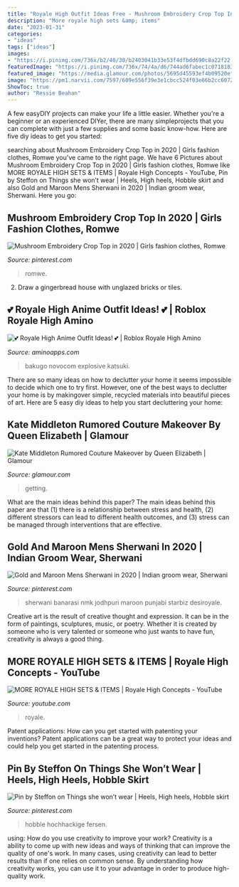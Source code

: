 ```yaml
---
title: "Royale High Outfit Ideas Free - Mushroom Embroidery Crop Top In 2020"
description: "More royale high sets &amp; items"
date: "2023-01-31"
categories:
- "ideas"
tags: ["ideas"]
images:
- "https://i.pinimg.com/736x/b2/40/30/b2403041b33e53f4dfbdd690c8a22f22.jpg"
featuredImage: "https://i.pinimg.com/736x/74/4a/d6/744ad6fabec1c0718183a32c620fb1c1.jpg"
featured_image: "https://media.glamour.com/photos/5695d45593ef4b09520efa3b/master/w_1024%2Cc_limit/fashion-2014-02-kate-middleton-calgary-main.jpg"
image: "https://pm1.narvii.com/7597/609e556f39e3e1cbcc524f03e66b2cc6072fe7ecr1-833-987v2_hq.jpg"
ShowToc: true
author: "Ressie Beahan"
---
```



A few easyDIY projects can make your life a little easier. Whether you're a beginner or an experienced DIYer, there are many simpleprojects that you can complete with just a few supplies and some basic know-how. Here are five diy ideas to get you started: 

	

		
searching about Mushroom Embroidery Crop Top in 2020 | Girls fashion clothes, Romwe you've came to the right page. We have 6 Pictures about Mushroom Embroidery Crop Top in 2020 | Girls fashion clothes, Romwe like MORE ROYALE HIGH SETS &amp; ITEMS | Royale High Concepts - YouTube, Pin by Steffon on Things she won’t wear | Heels, High heels, Hobble skirt and also Gold and Maroon Mens Sherwani in 2020 | Indian groom wear, Sherwani. Here you go:
		
    
## Mushroom Embroidery Crop Top In 2020 | Girls Fashion Clothes, Romwe

<img loading=lazy src="https://i.pinimg.com/736x/74/4a/d6/744ad6fabec1c0718183a32c620fb1c1.jpg" onerror="this.onerror=null;this.src='https://tse2.mm.bing.net/th?id=OIP.9mhTx4k4L_cHG4K_gVO6DgHaJ3&amp;pid=15.1';" alt="Mushroom Embroidery Crop Top in 2020 | Girls fashion clothes, Romwe">

_Source: pinterest.com_

>romwe. 

	

2. Draw a gingerbread house with unglazed bricks or tiles.

    
## 💕 Royale High Anime Outfit Ideas! 💕 | Roblox Royale High Amino

<img loading=lazy src="https://pm1.narvii.com/7597/609e556f39e3e1cbcc524f03e66b2cc6072fe7ecr1-833-987v2_hq.jpg" onerror="this.onerror=null;this.src='https://tse1.mm.bing.net/th?id=OIP.PS7bQVdYgXRVix5w2-FcaQHaIx&amp;pid=15.1';" alt="💕 Royale High Anime Outfit Ideas! 💕 | Roblox Royale High Amino">

_Source: aminoapps.com_

>bakugo novocom explosive katsuki. 

	

There are so many ideas on how to declutter your home it seems impossible to decide which one to try first. However, one of the best ways to declutter your home is by makingover simple, recycled materials into beautiful pieces of art. Here are 5 easy diy ideas to help you start decluttering your home: 

    
## Kate Middleton Rumored Couture Makeover By Queen Elizabeth | Glamour

<img loading=lazy src="https://media.glamour.com/photos/5695d45593ef4b09520efa3b/master/w_1024%2Cc_limit/fashion-2014-02-kate-middleton-calgary-main.jpg" onerror="this.onerror=null;this.src='https://tse1.mm.bing.net/th?id=OIP.HwhpjxzJ1h2DIgJF0H8M6gHaNj&amp;pid=15.1';" alt="Kate Middleton Rumored Couture Makeover by Queen Elizabeth | Glamour">

_Source: glamour.com_

>getting. 

	

What are the main ideas behind this paper?
The main ideas behind this paper are that (1) there is a relationship between stress and health, (2) different stressors can lead to different health outcomes, and (3) stress can be managed through interventions that are effective.

    
## Gold And Maroon Mens Sherwani In 2020 | Indian Groom Wear, Sherwani

<img loading=lazy src="https://i.pinimg.com/736x/10/08/de/1008dea523a89e075dfe7301d7745009.jpg" onerror="this.onerror=null;this.src='https://tse2.mm.bing.net/th?id=OIP.Z0VxKNZ7qhe5trxgxVxzGAHaLH&amp;pid=15.1';" alt="Gold and Maroon Mens Sherwani in 2020 | Indian groom wear, Sherwani">

_Source: pinterest.com_

>sherwani banarasi nmk jodhpuri maroon punjabi starbiz desiroyale. 

	

Creative art is the result of creative thought and expression. It can be in the form of paintings, sculptures, music, or poetry. Whether it is created by someone who is very talented or someone who just wants to have fun, creativity is always a good thing.

    
## MORE ROYALE HIGH SETS &amp; ITEMS | Royale High Concepts - YouTube

<img loading=lazy src="https://i.ytimg.com/vi/ZgLXpTi7bAg/maxresdefault.jpg" onerror="this.onerror=null;this.src='https://tse3.mm.bing.net/th?id=OIP.dZnmvLp31JskmP640jXufgHaEK&amp;pid=15.1';" alt="MORE ROYALE HIGH SETS &amp; ITEMS | Royale High Concepts - YouTube">

_Source: youtube.com_

>royale. 

	

Patent applications: How can you get started with patenting your inventions?
Patent applications can be a great way to protect your ideas and could help you get started in the patenting process.

    
## Pin By Steffon On Things She Won’t Wear | Heels, High Heels, Hobble Skirt

<img loading=lazy src="https://i.pinimg.com/736x/b2/40/30/b2403041b33e53f4dfbdd690c8a22f22.jpg" onerror="this.onerror=null;this.src='https://tse2.mm.bing.net/th?id=OIP.QBY57XQDiJZ99wn3iCrwDQAAAA&amp;pid=15.1';" alt="Pin by Steffon on Things she won’t wear | Heels, High heels, Hobble skirt">

_Source: pinterest.com_

>hobble hochhackige fersen. 

	

using: How do you use creativity to improve your work?
Creativity is a ability to come up with new ideas and ways of thinking that can improve the quality of one's work. In many cases, using creativity can lead to better results than if one relies on common sense. By understanding how creativity works, you can use it to your advantage in order to produce high-quality work.

